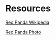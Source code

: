 # Resources

[Red Panda Wikipedia](https://en.wikipedia.org/wiki/Red_panda "Wikipedia Homepage")

[Red Panda Photo](https://www.robertharding.com/index.php?lang=en&page=search&s=red%2Bpanda&smode=0&zoom=1&display=5&sortby=1&bgcolour=white "Wikipedia Homepage")

